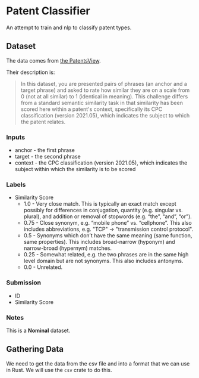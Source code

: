 # Patent Classifier

An attempt to train and nlp to classify patent types.

## Dataset

The data comes from [the PatentsView](https://www.kaggle.com/competitions/us-patent-phrase-to-phrase-matching/data).

Their description is:

> In this dataset, you are presented pairs of phrases (an anchor and a target phrase) and asked to rate how similar they are on a scale from 0 (not at all similar) to 1 (identical in meaning). This challenge differs from a standard semantic similarity task in that similarity has been scored here within a patent's context, specifically its CPC classification (version 2021.05), which indicates the subject to which the patent relates.

### Inputs

- anchor - the first phrase
- target - the second phrase
- context - the CPC classification (version 2021.05), which indicates the subject within which the similarity is to be scored

### Labels

- Similarity Score
  - 1.0 - Very close match. This is typically an exact match except possibly for differences in conjugation, quantity (e.g. singular vs. plural), and addition or removal of stopwords (e.g. “the”, “and”, “or”).
  - 0.75 - Close synonym, e.g. “mobile phone” vs. “cellphone”. This also includes abbreviations, e.g. "TCP" -> "transmission control protocol".
  - 0.5 - Synonyms which don’t have the same meaning (same function, same properties). This includes broad-narrow (hyponym) and narrow-broad (hypernym) matches.
  - 0.25 - Somewhat related, e.g. the two phrases are in the same high level domain but are not synonyms. This also includes antonyms.
  - 0.0 - Unrelated.

### Submission

- ID
- Similarity Score

### Notes

This is a **Nominal** dataset.

## Gathering Data

We need to get the data from the csv file and into a format that we can use in Rust. We will use the `csv` crate to do this.
